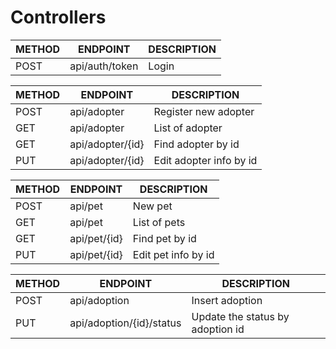 # Controllers

|METHOD|ENDPOINT|DESCRIPTION|
|-|-|-|
|POST|api/auth/token|Login

|METHOD|ENDPOINT|DESCRIPTION|
|-|-|-|
POST|api/adopter|Register new adopter
GET|api/adopter|List of adopter
GET|api/adopter/{id}|Find adopter by id
PUT|api/adopter/{id}|Edit adopter info by id

|METHOD|ENDPOINT|DESCRIPTION|
|-|-|-|
POST|api/pet|New pet
GET|api/pet|List of pets
GET|api/pet/{id}|Find pet by id
PUT|api/pet/{id}|Edit pet info by id

|METHOD|ENDPOINT|DESCRIPTION|
|-|-|-|
POST|api/adoption|Insert adoption
PUT|api/adoption/{id}/status|Update the status by adoption id